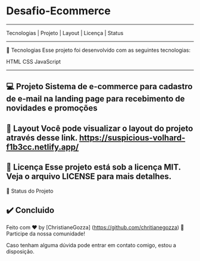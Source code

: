 # Desafio-Ecommerce
*****************************************************************************

Tecnologias   |    Projeto   |    Layout   |    Licença  |  Status



------------------------------------------------------------------------------------------------------------------
🚀 Tecnologias
Esse projeto foi desenvolvido com as seguintes tecnologias:

HTML
CSS
JavaScript

------------------------------------------------------------------------------------------------------------------
💻 Projeto
Sistema de e-commerce para cadastro de e-mail na landing page para recebimento de novidades e promoções
----------------------------------------------------------------------------------------------------------------
🔖 Layout
Você pode visualizar o layout do projeto através desse link.
https://suspicious-volhard-f1b3cc.netlify.app/
-------------------------------------------------------------------------------------------------------------
📝 Licença
Esse projeto está sob a licença MIT. Veja o arquivo LICENSE para mais detalhes.
-------------------------------------------------------------------------------------------------------------
🔹 Status do Projeto

✔️ Concluido 
-------------------------------------------------------------------------------------------------------------

Feito com ♥ by [ChristianeGozza] (https://github.com/chritianegozza) 👋 Participe da nossa comunidade!

Caso tenham alguma dúvida pode entrar em contato comigo, estou a disposição. 
